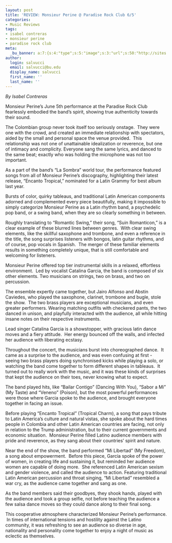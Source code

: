 ```yaml
---
layout: post
title: 'REVIEW: Monsieur Perine @ Paradise Rock Club 6/5'
categories:
- Music Reviews
tags:
- isabel contreras
- monsieur perine
- paradise rock club
meta:
  _bu_banner: a:7:{s:4:"type";s:5:"image";s:3:"url";s:50:"http://sites.bu.edu/wtbu/files/2019/06/Monsieur-Periné-1024x683.jpg";s:3:"alt";s:0:"";s:7:"post_id";s:4:"4833";s:4:"html";s:0:"";s:8:"position";s:12:"contentWidth";s:7:"caption";s:0:"";}
author:
  login: salvucci
  email: salvucci@bu.edu
  display_name: salvucci
  first_name: ''
  last_name: ''
---
```

_By Isabel Contreras_

Monsieur Perine’s June 5th performance at the Paradise Rock Club fearlessly embodied the band’s spirit, showing true authenticity towards their sound.

The Colombian group never took itself too seriously onstage.  They were one with the crowd, and created an immediate relationship with spectators, aided by the small and personal space the venue provided.  This relationship was not one of unattainable idealization or reverence, but one of intimacy and complicity. Everyone sang the same lyrics, and danced to the same beat; exactly who was holding the microphone was not too important.

As a part of the band’s “La Sombra” world tour, the performance featured songs from all of Monsieur Perine’s discography, highlighting their latest release, “Encanto Tropical,” nominated for a Latin Grammy for best album last year.

Bursts of color, quirky tableaus, and traditional Latin American components adorned and complemented every piece beautifully, making it impossible to simply categorize Monsieur Perine as a Latin rhythm band, a psychedelic pop band, or a swing band, when they are so clearly something in between.

Roughly translating to “Romantic Swing,” their song, “Suin Romanticon,” is a clear example of these blurred lines between genres.  With clear swing elements, like the skillful saxophone and trombone, and even a reference in the title, the song surprises listeners with bongos, latin guitar rhythms, and of course, pop vocals in Spanish.  The merger of these familiar elements results in something completely unique, that is still comfortable and welcoming for listeners.

Monsieur Perine offered top tier instrumental skills in a relaxed, effortless environment.  Led by vocalist Catalina Garcia, the band is composed of six other elements. Two musicians on strings, two on brass, and two on percussion.  

The ensemble expertly came together, but Jairo Alfonso and Abstin Caviedes, who played the saxophone, clarinet, trombone and bugle, stole the show.  The two brass players are exceptional musicians, and even greater performers. Wearing matching outfits with checkered pants, the two danced in unison, and playfully interacted with the audience, all while hitting insane notes on their respective instruments.

Lead singer Catalina Garcia is a showstopper, with gracious latin dance moves and a fiery attitude.  Her energy bounced off the walls, and infected her audience with liberating ecstasy.

Throughout the concert, the musicians burst into choreographed dance.  It came as a surprise to the audience, and was even confusing at first - seeing two brass players doing synchronised kicks while playing a solo, or watching the band come together to form different shapes in tableaus.  It turned out to really work with the music, and it was these kinds of surprises that kept the audience on their toes, never knowing what to expect.

The band played hits, like “Bailar Contigo” (Dancing With You), “Sabor a Mi” (My Taste) and “Veneno” (Poison), but the most powerful performances were those where Garcia spoke to the audience, and brought everyone together in facing an issue.  

Before playing “Encanto Tropical” (Tropical Charm), a song that pays tribute to Latin America’s culture and natural vistas, she spoke about the hard times people in Colombia and other Latin American countries are facing, not only in relation to the Trump administration, but to their current governments and economic situation.  Monsieur Perine filled Latino audience members with pride and reverence, as they sang about their countries’ spirit and nature.

Near the end of the show, the band performed “Mi Libertad” (My Freedom), a song about empowerment.  Before this piece, Garcia spoke of the power of women, in creating life and sustaining it, but reminded her audience women are capable of doing more.  She referenced Latin American sexism and gender violence, and called the audience to action. Featuring traditional Latin American percussion and throat singing, “Mi Libertad” resembled a war cry, as the audience came together and sang as one.

As the band members said their goodbyes, they shook hands, played with the audience and took a group selfie, not before teaching the audience a few salsa dance moves so they could dance along to their final song.  

This cooperative atmosphere characterized Monsieur Perine’s performance.  In times of international tensions and hostility against the Latino community, it was refreshing to see an audience so diverse in age, nationality and personality come together to enjoy a night of music as eclectic as themselves.